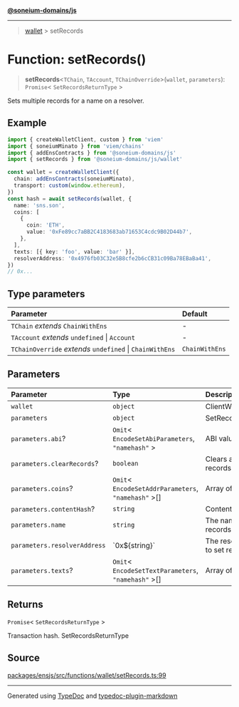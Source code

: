 [**@soneium-domains/js**](../README.md)

---

> [wallet](README.md) > setRecords

# Function: setRecords()

> **setRecords**\<`TChain`, `TAccount`, `TChainOverride`\>(`wallet`, `parameters`): `Promise`\< `SetRecordsReturnType` \>

Sets multiple records for a name on a resolver.

## Example

```ts
import { createWalletClient, custom } from 'viem'
import { soneiumMinato } from 'viem/chains'
import { addEnsContracts } from '@soneium-domains/js'
import { setRecords } from '@soneium-domains/js/wallet'

const wallet = createWalletClient({
  chain: addEnsContracts(soneiumMinato),
  transport: custom(window.ethereum),
})
const hash = await setRecords(wallet, {
  name: 'sns.son',
  coins: [
    {
      coin: 'ETH',
      value: '0xFe89cc7aBB2C4183683ab71653C4cdc9B02D44b7',
    },
  ],
  texts: [{ key: 'foo', value: 'bar' }],
  resolverAddress: '0x4976fb03C32e5B8cfe2b6cCB31c09Ba78EBaBa41',
})
// 0x...
```

## Type parameters

| Parameter                                                | Default        |
| :------------------------------------------------------- | :------------- |
| `TChain` _extends_ `ChainWithEns`                        | -              |
| `TAccount` _extends_ `undefined` \| `Account`            | -              |
| `TChainOverride` _extends_ `undefined` \| `ChainWithEns` | `ChainWithEns` |

## Parameters

| Parameter                    | Type                                                  | Description                            |
| :--------------------------- | :---------------------------------------------------- | :------------------------------------- |
| `wallet`                     | `object`                                              | ClientWithAccount                      |
| `parameters`                 | `object`                                              | SetRecordsParameters                   |
| `parameters.abi`?            | `Omit`\< `EncodeSetAbiParameters`, `"namehash"` \>    | ABI value                              |
| `parameters.clearRecords`?   | `boolean`                                             | Clears all current records             |
| `parameters.coins`?          | `Omit`\< `EncodeSetAddrParameters`, `"namehash"` \>[] | Array of coin records                  |
| `parameters.contentHash`?    | `string`                                              | ContentHash value                      |
| `parameters.name`            | `string`                                              | The name to set records for            |
| `parameters.resolverAddress` | \`0x$\{string}\`                                      | The resolver address to set records on |
| `parameters.texts`?          | `Omit`\< `EncodeSetTextParameters`, `"namehash"` \>[] | Array of text records                  |

## Returns

`Promise`\< `SetRecordsReturnType` \>

Transaction hash. SetRecordsReturnType

## Source

[packages/ensjs/src/functions/wallet/setRecords.ts:99](https://github.com/ensdomains/ensjs-v3/blob/1b90b888/packages/ensjs/src/functions/wallet/setRecords.ts#L99)

---

Generated using [TypeDoc](https://typedoc.org/) and [typedoc-plugin-markdown](https://www.npmjs.com/package/typedoc-plugin-markdown)
